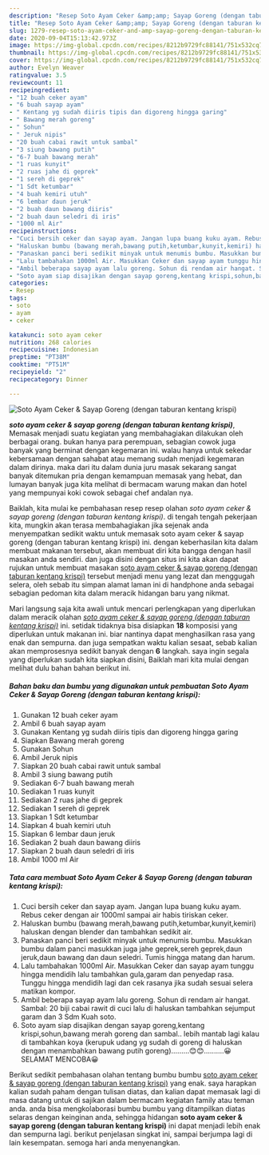 ```yaml
---
description: "Resep Soto Ayam Ceker &amp;amp; Sayap Goreng (dengan taburan kentang krispi) Lezat"
title: "Resep Soto Ayam Ceker &amp;amp; Sayap Goreng (dengan taburan kentang krispi) Lezat"
slug: 1279-resep-soto-ayam-ceker-and-amp-sayap-goreng-dengan-taburan-kentang-krispi-lezat
date: 2020-09-04T15:13:42.973Z
image: https://img-global.cpcdn.com/recipes/8212b9729fc88141/751x532cq70/soto-ayam-ceker-sayap-goreng-dengan-taburan-kentang-krispi-foto-resep-utama.jpg
thumbnail: https://img-global.cpcdn.com/recipes/8212b9729fc88141/751x532cq70/soto-ayam-ceker-sayap-goreng-dengan-taburan-kentang-krispi-foto-resep-utama.jpg
cover: https://img-global.cpcdn.com/recipes/8212b9729fc88141/751x532cq70/soto-ayam-ceker-sayap-goreng-dengan-taburan-kentang-krispi-foto-resep-utama.jpg
author: Evelyn Weaver
ratingvalue: 3.5
reviewcount: 11
recipeingredient:
- "12 buah ceker ayam"
- "6 buah sayap ayam"
- " Kentang yg sudah diiris tipis dan digoreng hingga garing"
- " Bawang merah goreng"
- " Sohun"
- " Jeruk nipis"
- "20 buah cabai rawit untuk sambal"
- "3 siung bawang putih"
- "6-7 buah bawang merah"
- "1 ruas kunyit"
- "2 ruas jahe di geprek"
- "1 sereh di geprek"
- "1 Sdt ketumbar"
- "4 buah kemiri utuh"
- "6 lembar daun jeruk"
- "2 buah daun bawang diiris"
- "2 buah daun seledri di iris"
- "1000 ml Air"
recipeinstructions:
- "Cuci bersih ceker dan sayap ayam. Jangan lupa buang kuku ayam. Rebus ceker dengan air 1000ml sampai air habis tiriskan ceker."
- "Haluskan bumbu (bawang merah,bawang putih,ketumbar,kunyit,kemiri) haluskan dengan blender dan tambahkan sedikit air."
- "Panaskan panci beri sedikit minyak untuk menumis bumbu. Masukkan bumbu dalam panci masukkan juga jahe geprek,sereh geprek,daun jeruk,daun bawang dan daun seledri. Tumis hingga matang dan harum."
- "Lalu tambahakan 1000ml Air. Masukkan Ceker dan sayap ayam tunggu hingga mendidih lalu tambahkan gula,garam dan penyedap rasa. Tunggu hingga mendidih lagi dan cek rasanya jika sudah sesuai selera matikan kompor."
- "Ambil beberapa sayap ayam lalu goreng. Sohun di rendam air hangat. Sambal: 20 biji cabai rawit di cuci lalu di haluskan tambahkan sejumput garam dan 3 Sdm Kuah soto."
- "Soto ayam siap disajikan dengan sayap goreng,kentang krispi,sohun,bawang merah goreng dan sambal.. lebih mantab lagi kalau di tambahkan koya (kerupuk udang yg sudah di goreng di haluskan dengan menambahkan bawang putih goreng).........😊😊..........😀SELAMAT MENCOBA😀"
categories:
- Resep
tags:
- soto
- ayam
- ceker

katakunci: soto ayam ceker 
nutrition: 268 calories
recipecuisine: Indonesian
preptime: "PT38M"
cooktime: "PT51M"
recipeyield: "2"
recipecategory: Dinner

---
```



![Soto Ayam Ceker &amp; Sayap Goreng (dengan taburan kentang krispi)](https://img-global.cpcdn.com/recipes/8212b9729fc88141/751x532cq70/soto-ayam-ceker-sayap-goreng-dengan-taburan-kentang-krispi-foto-resep-utama.jpg)

<b><i>soto ayam ceker &amp; sayap goreng (dengan taburan kentang krispi)</i></b>, Memasak menjadi suatu kegiatan yang membahagiakan dilakukan oleh berbagai orang. bukan hanya para perempuan, sebagian cowok juga banyak yang berminat dengan kegemaran ini. walau hanya untuk sekedar kebersamaan dengan sahabat atau memang sudah menjadi kegemaran dalam dirinya. maka dari itu dalam dunia juru masak sekarang sangat banyak ditemukan pria dengan kemampuan memasak yang hebat, dan lumayan banyak juga kita melihat di bermacam warung makan dan hotel yang mempunyai koki cowok sebagai chef andalan nya.



Baiklah, kita mulai ke pembahasan resep resep olahan <i>soto ayam ceker &amp; sayap goreng (dengan taburan kentang krispi)</i>. di tengah tengah pekerjaan kita, mungkin akan terasa membahagiakan jika sejenak anda menyempatkan sedikit waktu untuk memasak soto ayam ceker &amp; sayap goreng (dengan taburan kentang krispi) ini. dengan keberhasilan kita dalam membuat makanan tersebut, akan membuat diri kita bangga dengan hasil masakan anda sendiri. dan juga disini dengan situs ini kita akan dapat rujukan untuk membuat masakan <u>soto ayam ceker &amp; sayap goreng (dengan taburan kentang krispi)</u> tersebut menjadi menu yang lezat dan menggugah selera, oleh sebab itu simpan alamat laman ini di handphone anda sebagai sebagian pedoman kita dalam meracik hidangan baru yang nikmat.


Mari langsung saja kita awali untuk mencari perlengkapan yang diperlukan dalam meracik olahan <u><i>soto ayam ceker &amp; sayap goreng (dengan taburan kentang krispi)</i></u> ini. setidak tidaknya bisa disiapkan <b>18</b> komposisi yang diperlukan untuk makanan ini. biar nantinya dapat menghasilkan rasa yang enak dan sempurna. dan juga sempatkan waktu kalian sesaat, sebab kalian akan memprosesnya sedikit banyak dengan <b>6</b> langkah. saya ingin segala yang diperlukan sudah kita siapkan disini, Baiklah mari kita mulai dengan melihat dulu bahan bahan berikut ini.

<!--inarticleads1-->

##### Bahan baku dan bumbu yang digunakan untuk pembuatan Soto Ayam Ceker &amp; Sayap Goreng (dengan taburan kentang krispi):

1. Gunakan 12 buah ceker ayam
1. Ambil 6 buah sayap ayam
1. Gunakan  Kentang yg sudah diiris tipis dan digoreng hingga garing
1. Siapkan  Bawang merah goreng
1. Gunakan  Sohun
1. Ambil  Jeruk nipis
1. Siapkan 20 buah cabai rawit untuk sambal
1. Ambil 3 siung bawang putih
1. Sediakan 6-7 buah bawang merah
1. Sediakan 1 ruas kunyit
1. Sediakan 2 ruas jahe di geprek
1. Sediakan 1 sereh di geprek
1. Siapkan 1 Sdt ketumbar
1. Siapkan 4 buah kemiri utuh
1. Siapkan 6 lembar daun jeruk
1. Sediakan 2 buah daun bawang diiris
1. Siapkan 2 buah daun seledri di iris
1. Ambil 1000 ml Air




<!--inarticleads2-->

##### Tata cara membuat Soto Ayam Ceker &amp; Sayap Goreng (dengan taburan kentang krispi):

1. Cuci bersih ceker dan sayap ayam. Jangan lupa buang kuku ayam. Rebus ceker dengan air 1000ml sampai air habis tiriskan ceker.
1. Haluskan bumbu (bawang merah,bawang putih,ketumbar,kunyit,kemiri) haluskan dengan blender dan tambahkan sedikit air.
1. Panaskan panci beri sedikit minyak untuk menumis bumbu. Masukkan bumbu dalam panci masukkan juga jahe geprek,sereh geprek,daun jeruk,daun bawang dan daun seledri. Tumis hingga matang dan harum.
1. Lalu tambahakan 1000ml Air. Masukkan Ceker dan sayap ayam tunggu hingga mendidih lalu tambahkan gula,garam dan penyedap rasa. Tunggu hingga mendidih lagi dan cek rasanya jika sudah sesuai selera matikan kompor.
1. Ambil beberapa sayap ayam lalu goreng. Sohun di rendam air hangat. Sambal: 20 biji cabai rawit di cuci lalu di haluskan tambahkan sejumput garam dan 3 Sdm Kuah soto.
1. Soto ayam siap disajikan dengan sayap goreng,kentang krispi,sohun,bawang merah goreng dan sambal.. lebih mantab lagi kalau di tambahkan koya (kerupuk udang yg sudah di goreng di haluskan dengan menambahkan bawang putih goreng).........😊😊..........😀SELAMAT MENCOBA😀




Berikut sedikit pembahasan olahan tentang bumbu bumbu <u>soto ayam ceker &amp; sayap goreng (dengan taburan kentang krispi)</u> yang enak. saya harapkan kalian sudah paham dengan tulisan diatas, dan kalian dapat memasak lagi di masa datang untuk di sajikan dalam bermacam kegiatan family atau teman anda. anda bisa mengkolaborasi bumbu bumbu yang ditampilkan diatas selaras dengan keinginan anda, sehingga hidangan <b>soto ayam ceker &amp; sayap goreng (dengan taburan kentang krispi)</b> ini dapat menjadi lebih enak dan sempurna lagi. berikut penjelasan singkat ini, sampai berjumpa lagi di lain kesempatan. semoga hari anda menyenangkan.
